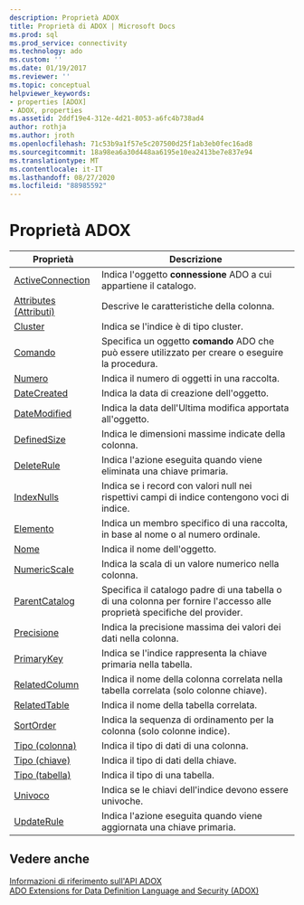 ```yaml
---
description: Proprietà ADOX
title: Proprietà di ADOX | Microsoft Docs
ms.prod: sql
ms.prod_service: connectivity
ms.technology: ado
ms.custom: ''
ms.date: 01/19/2017
ms.reviewer: ''
ms.topic: conceptual
helpviewer_keywords:
- properties [ADOX]
- ADOX, properties
ms.assetid: 2ddf19e4-312e-4d21-8053-a6fc4b738ad4
author: rothja
ms.author: jroth
ms.openlocfilehash: 71c53b9a1f57e5c207500d25f1ab3eb0fec16ad8
ms.sourcegitcommit: 18a98ea6a30d448aa6195e10ea2413be7e837e94
ms.translationtype: MT
ms.contentlocale: it-IT
ms.lasthandoff: 08/27/2020
ms.locfileid: "88985592"
---
```

# <a name="adox-properties"></a>Proprietà ADOX

|Proprietà|Descrizione|  
|-|-|  
|[ActiveConnection](./activeconnection-property-adox.md)|Indica l'oggetto **connessione** ADO a cui appartiene il catalogo.|  
|[Attributes (Attributi)](./attributes-property-adox.md)|Descrive le caratteristiche della colonna.|  
|[Cluster](./clustered-property-adox.md)|Indica se l'indice è di tipo cluster.|  
|[Comando](./command-property-adox.md)|Specifica un oggetto **comando** ADO che può essere utilizzato per creare o eseguire la procedura.|  
|[Numero](../ado-api/count-property-ado.md)|Indica il numero di oggetti in una raccolta.|  
|[DateCreated](./datecreated-property-adox.md)|Indica la data di creazione dell'oggetto.|  
|[DateModified](./datemodified-property-adox.md)|Indica la data dell'Ultima modifica apportata all'oggetto.|  
|[DefinedSize](./definedsize-property-adox.md)|Indica le dimensioni massime indicate della colonna.|  
|[DeleteRule](./deleterule-property-adox.md)|Indica l'azione eseguita quando viene eliminata una chiave primaria.|  
|[IndexNulls](./indexnulls-property-adox.md)|Indica se i record con valori null nei rispettivi campi di indice contengono voci di indice.|  
|[Elemento](../ado-api/item-property-ado.md)|Indica un membro specifico di una raccolta, in base al nome o al numero ordinale.|  
|[Nome](./name-property-adox.md)|Indica il nome dell'oggetto.|  
|[NumericScale](./numericscale-property-adox.md)|Indica la scala di un valore numerico nella colonna.|  
|[ParentCatalog](./parentcatalog-property-adox.md)|Specifica il catalogo padre di una tabella o di una colonna per fornire l'accesso alle proprietà specifiche del provider.|  
|[Precisione](./precision-property-adox.md)|Indica la precisione massima dei valori dei dati nella colonna.|  
|[PrimaryKey](./primarykey-property-adox.md)|Indica se l'indice rappresenta la chiave primaria nella tabella.|  
|[RelatedColumn](./relatedcolumn-property-adox.md)|Indica il nome della colonna correlata nella tabella correlata (solo colonne chiave).|  
|[RelatedTable](./relatedtable-property-adox.md)|Indica il nome della tabella correlata.|  
|[SortOrder](./sortorder-property-adox.md)|Indica la sequenza di ordinamento per la colonna (solo colonne indice).|  
|[Tipo (colonna)](./type-property-column-adox.md)|Indica il tipo di dati di una colonna.|  
|[Tipo (chiave)](./type-property-key-adox.md)|Indica il tipo di dati della chiave.|  
|[Tipo (tabella)](./type-property-table-adox.md)|Indica il tipo di una tabella.|  
|[Univoco](./unique-property-adox.md)|Indica se le chiavi dell'indice devono essere univoche.|  
|[UpdateRule](./updaterule-property-adox.md)|Indica l'azione eseguita quando viene aggiornata una chiave primaria.|  
  
## <a name="see-also"></a>Vedere anche  
 [Informazioni di riferimento sull'API ADOX](./adox-object-model.md?view=sql-server-ver15)   
 [ADO Extensions for Data Definition Language and Security (ADOX)](../../guide/extensions/ado-extensions-for-data-definition-language-and-security-adox.md)